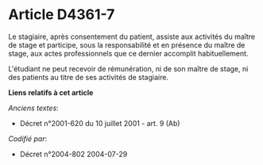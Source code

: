 # Article D4361-7

Le stagiaire, après consentement du patient, assiste aux activités du maître de stage et participe, sous la responsabilité et
en présence du maître de stage, aux actes professionnels que ce dernier accomplit habituellement.

L'étudiant ne peut recevoir de rémunération, ni de son maître de stage, ni des patients au titre de ses activités de
stagiaire.

**Liens relatifs à cet article**

_Anciens textes_:

  - Décret n°2001-620 du 10 juillet 2001 - art. 9 (Ab)

_Codifié par_:

  - Décret n°2004-802 2004-07-29
